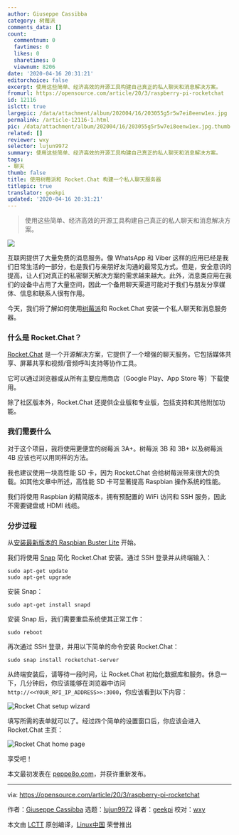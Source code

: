 ```yaml
---
author: Giuseppe Cassibba
category: 树莓派
comments_data: []
count:
  commentnum: 0
  favtimes: 0
  likes: 0
  sharetimes: 0
  viewnum: 8206
date: '2020-04-16 20:31:21'
editorchoice: false
excerpt: 使用这些简单、经济高效的开源工具构建自己真正的私人聊天和消息解决方案。
fromurl: https://opensource.com/article/20/3/raspberry-pi-rocketchat
id: 12116
islctt: true
largepic: /data/attachment/album/202004/16/203055g5r5w7ei8eenw1ex.jpg
permalink: /article-12116-1.html
pic: /data/attachment/album/202004/16/203055g5r5w7ei8eenw1ex.jpg.thumb.jpg
related: []
reviewer: wxy
selector: lujun9972
summary: 使用这些简单、经济高效的开源工具构建自己真正的私人聊天和消息解决方案。
tags:
- 聊天
thumb: false
title: 使用树莓派和 Rocket.Chat 构建一个私人聊天服务器
titlepic: true
translator: geekpi
updated: '2020-04-16 20:31:21'
---
```



> 
> 使用这些简单、经济高效的开源工具构建自己真正的私人聊天和消息解决方案。
> 
> 
> 


![](/data/attachment/album/202004/16/203055g5r5w7ei8eenw1ex.jpg)


互联网提供了大量免费的消息服务。像 WhatsApp 和 Viber 这样的应用已经是我们日常生活的一部分，也是我们与亲朋好友沟通的最常见方式。但是，安全意识的提高，让人们对真正的私密聊天解决方案的需求越来越大。此外，消息类应用在我们的设备中占用了大量空间，因此一个备用聊天渠道可能对于我们与朋友分享媒体、信息和联系人很有作用。


今天，我们将了解如何使用[树莓派](https://opensource.com/resources/raspberry-pi)和 Rocket.Chat 安装一个私人聊天和消息服务器。


### 什么是 Rocket.Chat？


[Rocket.Chat](https://rocket.chat/) 是一个开源解决方案，它提供了一个增强的聊天服务。它包括媒体共享、屏幕共享和视频/音频呼叫支持等协作工具。


它可以通过浏览器或从所有主要应用商店（Google Play、App Store 等）下载使用。


除了社区版本外，Rocket.Chat 还提供企业版和专业版，包括支持和其他附加功能。


### 我们需要什么


对于这个项目，我将使用更便宜的树莓派 3A+。树莓派 3B 和 3B+ 以及树莓派 4B 应该也可以用同样的方法。


我也建议使用一块高性能 SD 卡，因为 Rocket.Chat 会给树莓派带来很大的负载。如其他文章中所述，高性能 SD 卡可显著提高 Raspbian 操作系统的性能。


我们将使用 Raspbian 的精简版本，拥有预配置的 WiFi 访问和 SSH 服务，因此不需要键盘或 HDMI 线缆。


### 分步过程


从[安装最新版本的 Raspbian Buster Lite](https://peppe8o.com/2019/07/install-raspbian-buster-lite-in-your-raspberry-pi/) 开始。


我们将使用 [Snap](https://snapcraft.io/) 简化 Rocket.Chat 安装。通过 SSH 登录并从终端输入：



```
sudo apt-get update
sudo apt-get upgrade
```

安装 Snap：



```
sudo apt-get install snapd
```

安装 Snap 后，我们需要重启系统使其正常工作：



```
sudo reboot
```

再次通过 SSH 登录，并用以下简单的命令安装 Rocket.Chat：



```
sudo snap install rocketchat-server
```

从终端安装后，请等待一段时间，让 Rocket.Chat 初始化数据库和服务。休息一下，几分钟后，你应该能够在浏览器中访问 `http://<<YOUR_RPI_IP_ADDRESS>>:3000`，你应该看到以下内容：


![Rocket Chat setup wizard](/data/attachment/album/202004/16/203125r4osal0rxaaquraa.jpg "Rocket Chat setup wizard")


填写所需的表单就可以了。经过四个简单的设置窗口后，你应该会进入 Rocket.Chat 主页：


![Rocket Chat home page](/data/attachment/album/202004/16/203126ya3awkttbksw5skx.jpg "Rocket Chat home page")


享受吧！


本文最初发表在 [peppe8o.com](https://peppe8o.com/private-chat-and-messaging-server-with-raspberry-pi-and-rocket-chat/)，并获许重新发布。




---


via: <https://opensource.com/article/20/3/raspberry-pi-rocketchat>


作者：[Giuseppe Cassibba](https://opensource.com/users/peppe8o) 选题：[lujun9972](https://github.com/lujun9972) 译者：[geekpi](https://github.com/geekpi) 校对：[wxy](https://github.com/wxy)


本文由 [LCTT](https://github.com/LCTT/TranslateProject) 原创编译，[Linux中国](https://linux.cn/) 荣誉推出